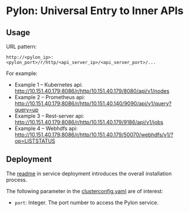 # Pylon: Universal Entry to Inner APIs

## Usage

URL pattern:

```
http://<pylon_ip>:<pylon_port>/r/http/<api_server_ip>/<api_server_port>/...
```

For example:

- Example 1 – Kubernetes api: http://10.151.40.179:8086/r/http/10.151.40.179/8080/api/v1/nodes
- Example 2 – Prometheus api: http://10.151.40.179:8086/r/http/10.151.40.140/9090/api/v1/query?query=up
- Example 3 – Rest-server api: http://10.151.40.179:8086/r/http/10.151.40.179/9186/api/v1/jobs
- Example 4 – Webhdfs api: http://10.151.40.179:8086/r/http/10.151.40.179/50070/webhdfs/v1/?op=LISTSTATUS


## Deployment

The [readme](../service-deployment/README.md) in service deployment introduces the overall installation process. 

The following parameter in the [clusterconfig.yaml](../service-deployment/clusterconfig-example.yaml) are of interest:

- `port`: Integer. The port number to access the Pylon service. 
